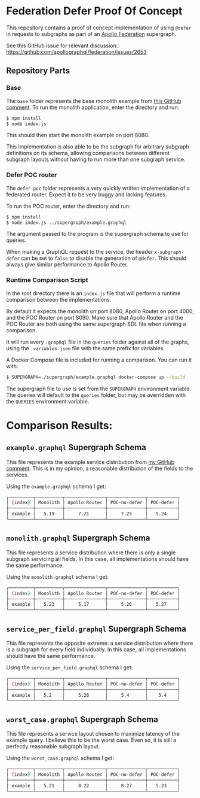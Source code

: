 # Federation Defer Proof Of Concept

This repository contains a proof of concept implementation of using `@defer` in requests to subgraphs as part of an [Apollo Federation](https://www.apollographql.com/docs/federation/) supergraph.

See this GitHub issue for relevant discussion: https://github.com/apollographql/federation/issues/2653

## Repository Parts
### Base

The `base` folder represents the base monolith example from [this GitHub comment](https://github.com/apollographql/federation/issues/2653#issuecomment-1712145052). To run the monolith application, enter the directory and run:
```sh
$ npm install
$ node index.js
```
This should then start the monolith example on port 8080.

This implementation is also able to be the subgraph for arbitrary subgraph definitions on its schema, allowing comparisons between different subgraph layouts without having to run more than one subgraph service.

### Defer POC router

The `defer-poc` folder represents a very quickly written implementation of a federated router. Expect it to be very buggy and lacking features.

To run the POC router, enter the directory and run:
```sh
$ npm install
$ node index.js ../supergraph/example.graphql
```

The argument passed to the program is the supergraph schema to use for queries.

When making a GraphQL request to the service, the header `x-subgraph-defer` can be set to `false` to disable the generation of `@defer`. This should always give similar performance to Apollo Router.

### Runtime Comparison Script

In the root directory there is an `index.js` file that will perform a runtime comparison between the implementations.

By default it expects the monolith on port 8080, Apollo Router on port 4000, and the POC Router on port 8090. Make sure that Apollo Router and the POC Router are both using the same supergraph SDL file when running a comparison.

It will run every `.graphql` file in the `queries` folder against all of the graphs, using the `.variables.json` file with the same prefix for variables.

A Docker Compose file is included for running a comparison. You can run it with:
```sh
$ SUPERGRAPH=./supergraph/example.graphql docker-compose up --build
```

The supergraph file to use is set from the `SUPERGRAPH` environment variable. The queries will default to the `queries` folder, but may be overridden with the `QUERIES` environment variable.

# Comparison Results:

## `example.graphql` Supergraph Schema
This file represents the example service distribution from [my GitHub comment](https://github.com/apollographql/federation/issues/2653#issuecomment-1712145052). This is in my opinion, a reasonable distribution of the fields to the services.

Using the `example.graphql` schema I get:
```sh
┌─────────┬──────────┬───────────────┬──────────────┬───────────┐
│ (index) │ Monolith │ Apollo Router │ POC-no-defer │ POC-defer │
├─────────┼──────────┼───────────────┼──────────────┼───────────┤
│ example │   5.19   │     7.21      │     7.25     │   5.24    │
└─────────┴──────────┴───────────────┴──────────────┴───────────┘
```

## `monolith.graphql` Supergraph Schema
This file represents a service distribution where there is only a single subgraph servicing all fields. In this case, all implementations should have the same performance.

Using the `monolith.graphql` schema I get:
```sh
┌─────────┬──────────┬───────────────┬──────────────┬───────────┐
│ (index) │ Monolith │ Apollo Router │ POC-no-defer │ POC-defer │
├─────────┼──────────┼───────────────┼──────────────┼───────────┤
│ example │   5.23   │     5.17      │     5.26     │   5.27    │
└─────────┴──────────┴───────────────┴──────────────┴───────────┘
```

## `service_per_field.graphql` Supergraph Schema
This file represents the opposite extreme: a service distribution where there is a subgraph for every field individually. In this case, all implementations should have the same performance.

Using the `service_per_field.graphql` schema I get:
```sh
┌─────────┬──────────┬───────────────┬──────────────┬───────────┐
│ (index) │ Monolith │ Apollo Router │ POC-no-defer │ POC-defer │
├─────────┼──────────┼───────────────┼──────────────┼───────────┤
│ example │   5.2    │     5.26      │     5.4      │    5.4    │
└─────────┴──────────┴───────────────┴──────────────┴───────────┘
```

## `worst_case.graphql` Supergraph Schema
This file represents a service layout chosen to maximize latency of the example query. I believe this to be the worst case. Even so, it is still a perfectly reasonable subgraph layout.

Using the `worst_case.graphql` schema I get:
```sh
┌─────────┬──────────┬───────────────┬──────────────┬───────────┐
│ (index) │ Monolith │ Apollo Router │ POC-no-defer │ POC-defer │
├─────────┼──────────┼───────────────┼──────────────┼───────────┤
│ example │   5.21   │     8.22      │     8.27     │   5.23    │
└─────────┴──────────┴───────────────┴──────────────┴───────────┘
```
